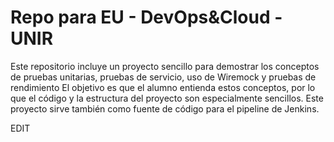 # Repo para EU - DevOps&Cloud - UNIR

Este repositorio incluye un proyecto sencillo para demostrar los conceptos de pruebas unitarias, pruebas de servicio, uso de Wiremock y pruebas de rendimiento
El objetivo es que el alumno entienda estos conceptos, por lo que el código y la estructura del proyecto son especialmente sencillos.
Este proyecto sirve también como fuente de código para el pipeline de Jenkins.


EDIT
